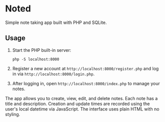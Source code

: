 # Noted

Simple note taking app built with PHP and SQLite.

## Usage

1. Start the PHP built-in server:
   ```
   php -S localhost:8000
   ```
2. Register a new account at `http://localhost:8000/register.php` and log in via `http://localhost:8000/login.php`.

3. After logging in, open `http://localhost:8000/index.php` to manage your notes.

The app allows you to create, view, edit, and delete notes. Each note has a title and description. Creation and update times are recorded using the user's local datetime via JavaScript. The interface uses plain HTML with no styling.
